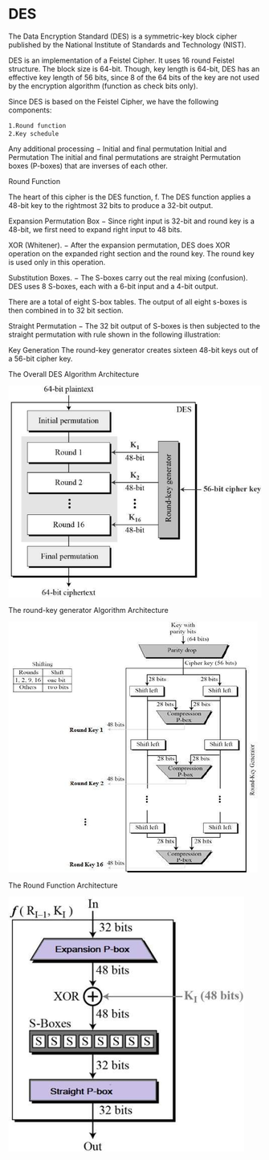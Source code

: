 # DES

The Data Encryption Standard (DES) is a symmetric-key block cipher published by the National Institute of Standards and Technology (NIST).

DES is an implementation of a Feistel Cipher. It uses 16 round Feistel structure. The block size is 64-bit. Though, key length is 64-bit, DES has an effective key length of 56 bits, since 8 of the 64 bits of the key are not used by the encryption algorithm (function as check bits only).

Since DES is based on the Feistel Cipher, we have the following components:

    1.Round function
    2.Key schedule

Any additional processing − 
Initial and final permutation
Initial and Permutation
The initial and final permutations are straight Permutation boxes (P-boxes) that are inverses of each other.

Round Function

The heart of this cipher is the DES function, f. The DES function applies a 48-bit key to the rightmost 32 bits to produce a 32-bit output.

Expansion Permutation Box − Since right input is 32-bit and round key is a 48-bit, we first need to expand right input to 48 bits.

XOR (Whitener). − After the expansion permutation, DES does XOR operation on the expanded right section and the round key. The round key is used only in this operation.

Substitution Boxes. − The S-boxes carry out the real mixing (confusion). DES uses 8 S-boxes, each with a 6-bit input and a 4-bit output. 

There are a total of eight S-box tables. The output of all eight s-boxes is then combined in to 32 bit section.

Straight Permutation − The 32 bit output of S-boxes is then subjected to the straight permutation with rule shown in the following illustration:


Key Generation
The round-key generator creates sixteen 48-bit keys out of a 56-bit cipher key. 

The Overall DES Algorithm Architecture

<p align="center">
    <img src="des_structure.jpg">
    <!--![DES_Image](des_structure.jpg)-->
</p>

The round-key generator Algorithm Architecture

![Round_Key_Generator](key_generation.jpg)

The Round Function Architecture

![Round_Function](round.jpg)